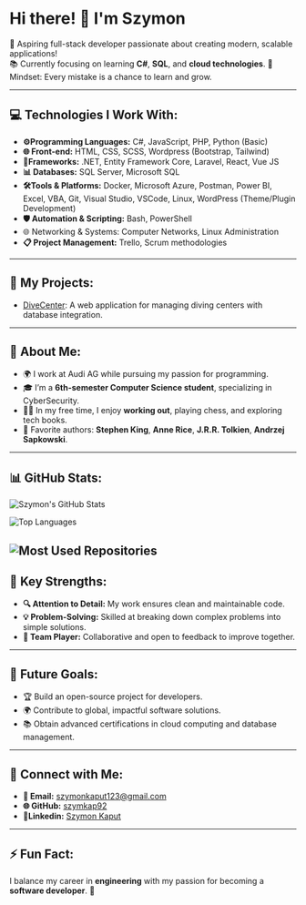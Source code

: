 # Hi there! 👋 I'm Szymon

🚀 Aspiring full-stack developer passionate about creating modern, scalable applications!  
📚 Currently focusing on learning **C#**, **SQL**, and **cloud technologies**.
🧠 Mindset: Every mistake is a chance to learn and grow.
 

---

## 💻 Technologies I Work With:
- **⚙️Programming Languages:** C#, JavaScript, PHP, Python (Basic)
- **🌐 Front-end:** HTML, CSS, SCSS, Wordpress  (Bootstrap, Tailwind)
- **🔧Frameworks:** .NET, Entity Framework Core, Laravel, React, Vue JS
- **📊 Databases:** SQL Server, Microsoft SQL
- **🛠️Tools & Platforms:** Docker, Microsoft Azure, Postman, Power BI, Excel, VBA,  Git, Visual Studio, VSCode, Linux, WordPress (Theme/Plugin Development)
- **🛡️ Automation & Scripting:** Bash, PowerShell
-  🌐 Networking & Systems: Computer Networks, Linux Administration
- **📋 Project Management:** Trello, Scrum methodologies


---

## 🌟 My Projects:
- [DiveCenter](https://github.com/szymkap92/DiveCenter): A web application for managing diving centers with database integration.

---

## 🎯 About Me:
- 🌍 I work at Audi AG while pursuing my passion for programming.
- 🎓 I’m a **6th-semester Computer Science student**, specializing in CyberSecurity.
- 🏋️‍♂️ In my free time, I enjoy **working out**, playing chess, and exploring tech books.
- 📖 Favorite authors: **Stephen King**, **Anne Rice**, **J.R.R. Tolkien**, **Andrzej Sapkowski**.

---

## 📊 GitHub Stats:
![Szymon's GitHub Stats](https://github-readme-stats.vercel.app/api?username=szymkap92&show_icons=true&theme=radical)

![Top Languages](https://github-readme-stats.vercel.app/api/top-langs/?username=szymkap92&layout=compact&theme=radical)

![Most Used Repositories](https://github-readme-stats.vercel.app/api/pin/?username=szymkap92&repo=DiveCenter&theme=radical)
---

## 📌 Key Strengths:

- **🔍 Attention to Detail:** My work ensures clean and maintainable code.
- **💡 Problem-Solving:** Skilled at breaking down complex problems into simple solutions.
- **🤝 Team Player:** Collaborative and open to feedback to improve together.
---

## 🚀 Future Goals:

- 🏆 Build an open-source project for developers.
- 🌍 Contribute to global, impactful software solutions.
- 📚 Obtain advanced certifications in cloud computing and database management.
---

## 🤝 Connect with Me:
- **📧 Email:** [szymonkaput123@gmail.com](mailto:szymonkaput123@gmail.com)
- **🌐 GitHub:** [szymkap92](https://github.com/szymkap92)
- **💼Linkedin:** [Szymon Kaput](https://www.linkedin.com/in/szymon-kaput)

---

## ⚡ Fun Fact:
I balance my career in **engineering** with my passion for becoming a **software developer**. 🚀



